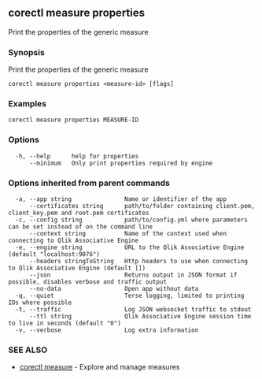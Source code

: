 ## corectl measure properties

Print the properties of the generic measure

### Synopsis

Print the properties of the generic measure

```
corectl measure properties <measure-id> [flags]
```

### Examples

```
corectl measure properties MEASURE-ID
```

### Options

```
  -h, --help      help for properties
      --minimum   Only print properties required by engine
```

### Options inherited from parent commands

```
  -a, --app string               Name or identifier of the app
      --certificates string      path/to/folder containing client.pem, client_key.pem and root.pem certificates
  -c, --config string            path/to/config.yml where parameters can be set instead of on the command line
      --context string           Name of the context used when connecting to Qlik Associative Engine
  -e, --engine string            URL to the Qlik Associative Engine (default "localhost:9076")
      --headers stringToString   Http headers to use when connecting to Qlik Associative Engine (default [])
      --json                     Returns output in JSON format if possible, disables verbose and traffic output
      --no-data                  Open app without data
  -q, --quiet                    Terse logging, limited to printing IDs where possible
  -t, --traffic                  Log JSON websocket traffic to stdout
      --ttl string               Qlik Associative Engine session time to live in seconds (default "0")
  -v, --verbose                  Log extra information
```

### SEE ALSO

* [corectl measure](corectl_measure.md)	 - Explore and manage measures

